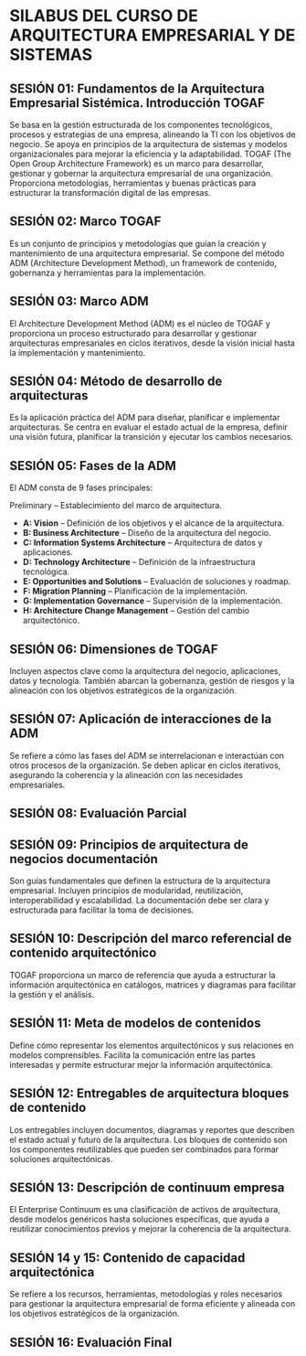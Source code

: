 # SILABUS DEL CURSO DE ARQUITECTURA EMPRESARIAL Y DE SISTEMAS

## SESIÓN 01: Fundamentos de la Arquitectura Empresarial Sistémica. Introducción TOGAF
Se basa en la gestión estructurada de los componentes tecnológicos, procesos y estrategias de una empresa, alineando la TI con los objetivos de negocio. Se apoya en principios de la arquitectura de sistemas y modelos organizacionales para mejorar la eficiencia y la adaptabilidad.
TOGAF (The Open Group Architecture Framework) es un marco para desarrollar, gestionar y gobernar la arquitectura empresarial de una organización. Proporciona metodologías, herramientas y buenas prácticas para estructurar la transformación digital de las empresas.


## SESIÓN 02: Marco TOGAF
Es un conjunto de principios y metodologías que guían la creación y mantenimiento de una arquitectura empresarial. Se compone del método ADM (Architecture Development Method), un framework de contenido, gobernanza y herramientas para la implementación.

## SESIÓN 03: Marco ADM
El Architecture Development Method (ADM) es el núcleo de TOGAF y proporciona un proceso estructurado para desarrollar y gestionar arquitecturas empresariales en ciclos iterativos, desde la visión inicial hasta la implementación y mantenimiento.

## SESIÓN 04: Método de desarrollo de arquitecturas
Es la aplicación práctica del ADM para diseñar, planificar e implementar arquitecturas. Se centra en evaluar el estado actual de la empresa, definir una visión futura, planificar la transición y ejecutar los cambios necesarios.

## SESIÓN 05: Fases de la ADM
El ADM consta de 9 fases principales:

Preliminary – Establecimiento del marco de arquitectura.
- __A: Vision__ – Definición de los objetivos y el alcance de la arquitectura.
- __B: Business Architecture__ – Diseño de la arquitectura del negocio.
- __C: Information Systems Architecture__ – Arquitectura de datos y aplicaciones.
- __D: Technology Architecture__ – Definición de la infraestructura tecnológica.
- __E: Opportunities and Solutions__ – Evaluación de soluciones y roadmap.
- __F: Migration Planning__ – Planificación de la implementación.
- __G: Implementation Governance__ – Supervisión de la implementación.
- __H: Architecture Change Management__ – Gestión del cambio arquitectónico.

## SESIÓN 06: Dimensiones de TOGAF
Incluyen aspectos clave como la arquitectura del negocio, aplicaciones, datos y tecnología. También abarcan la gobernanza, gestión de riesgos y la alineación con los objetivos estratégicos de la organización.

## SESIÓN 07: Aplicación de interacciones de la ADM
Se refiere a cómo las fases del ADM se interrelacionan e interactúan con otros procesos de la organización. Se deben aplicar en ciclos iterativos, asegurando la coherencia y la alineación con las necesidades empresariales.

## SESIÓN 08: Evaluación Parcial 

## SESIÓN 09: Principios de arquitectura de negocios documentación
Son guías fundamentales que definen la estructura de la arquitectura empresarial. Incluyen principios de modularidad, reutilización, interoperabilidad y escalabilidad. La documentación debe ser clara y estructurada para facilitar la toma de decisiones.

## SESIÓN 10: Descripción del marco referencial de contenido arquitectónico
TOGAF proporciona un marco de referencia que ayuda a estructurar la información arquitectónica en catálogos, matrices y diagramas para facilitar la gestión y el análisis.

## SESIÓN 11: Meta de modelos de contenidos
Define cómo representar los elementos arquitectónicos y sus relaciones en modelos comprensibles. Facilita la comunicación entre las partes interesadas y permite estructurar mejor la información arquitectónica.

## SESIÓN 12: Entregables de arquitectura bloques de contenido
Los entregables incluyen documentos, diagramas y reportes que describen el estado actual y futuro de la arquitectura. Los bloques de contenido son los componentes reutilizables que pueden ser combinados para formar soluciones arquitectónicas.

## SESIÓN 13: Descripción de continuum empresa
El Enterprise Continuum es una clasificación de activos de arquitectura, desde modelos genéricos hasta soluciones específicas, que ayuda a reutilizar conocimientos previos y mejorar la coherencia de la arquitectura.

## SESIÓN 14 y 15: Contenido de capacidad arquitectónica
Se refiere a los recursos, herramientas, metodologías y roles necesarios para gestionar la arquitectura empresarial de forma eficiente y alineada con los objetivos estratégicos de la organización.

## SESIÓN 16: Evaluación Final

